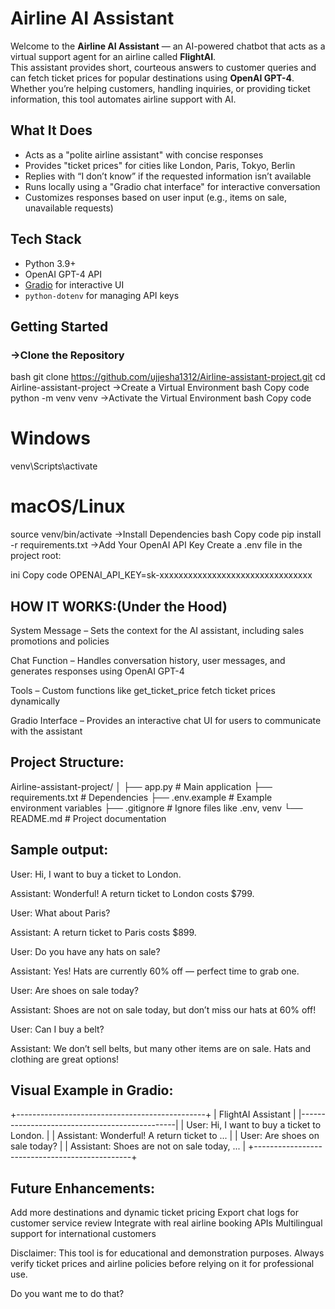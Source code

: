 # Airline AI Assistant
Welcome to the **Airline AI Assistant** — an AI-powered chatbot that acts as a virtual support agent for an airline called **FlightAI**.  
This assistant provides short, courteous answers to customer queries and can fetch ticket prices for popular destinations using **OpenAI GPT-4**.  
Whether you’re helping customers, handling inquiries, or providing ticket information, this tool automates airline support with AI.


## What It Does
- Acts as a "polite airline assistant" with concise responses  
- Provides "ticket prices" for cities like London, Paris, Tokyo, Berlin  
- Replies with “I don’t know” if the requested information isn’t available  
- Runs locally using a "Gradio chat interface" for interactive conversation  
- Customizes responses based on user input (e.g., items on sale, unavailable requests)


## Tech Stack
- Python 3.9+  
- OpenAI GPT-4 API  
- [Gradio](https://www.gradio.app/) for interactive UI  
- `python-dotenv` for managing API keys  


## Getting Started

### ->Clone the Repository
bash
git clone https://github.com/ujjesha1312/Airline-assistant-project.git
cd Airline-assistant-project
->Create a Virtual Environment
bash
Copy code
python -m venv venv
->Activate the Virtual Environment
bash
Copy code
# Windows
venv\Scripts\activate

# macOS/Linux
source venv/bin/activate
->Install Dependencies
bash
Copy code
pip install -r requirements.txt
->Add Your OpenAI API Key
Create a .env file in the project root:

ini
Copy code
OPENAI_API_KEY=sk-xxxxxxxxxxxxxxxxxxxxxxxxxxxxxxxx


## HOW IT WORKS:(Under the Hood)
System Message – Sets the context for the AI assistant, including sales promotions and policies

Chat Function – Handles conversation history, user messages, and generates responses using OpenAI GPT-4

Tools – Custom functions like get_ticket_price fetch ticket prices dynamically

Gradio Interface – Provides an interactive chat UI for users to communicate with the assistant

## Project Structure:
Airline-assistant-project/
│
├── app.py # Main application
├── requirements.txt # Dependencies
├── .env.example # Example environment variables
├── .gitignore # Ignore files like .env, venv
└── README.md # Project documentation


## Sample output:
User: Hi, I want to buy a ticket to London.

Assistant: Wonderful! A return ticket to London costs $799.

User: What about Paris?

Assistant: A return ticket to Paris costs $899.

User: Do you have any hats on sale?

Assistant: Yes! Hats are currently 60% off — perfect time to grab one.

User: Are shoes on sale today?

Assistant: Shoes are not on sale today, but don’t miss our hats at 60% off!

User: Can I buy a belt?

Assistant: We don’t sell belts, but many other items are on sale. Hats and clothing are great options!

## Visual Example in Gradio:

+-----------------------------------------------+
| FlightAI Assistant                             |
|-----------------------------------------------|
| User: Hi, I want to buy a ticket to London.  |
| Assistant: Wonderful! A return ticket to ... |
| User: Are shoes on sale today?               |
| Assistant: Shoes are not on sale today, ...  |
+-----------------------------------------------+


## Future Enhancements:
Add more destinations and dynamic ticket pricing
Export chat logs for customer service review
Integrate with real airline booking APIs
Multilingual support for international customers

Disclaimer:
This tool is for educational and demonstration purposes.
Always verify ticket prices and airline policies before relying on it for professional use.


Do you want me to do that?
